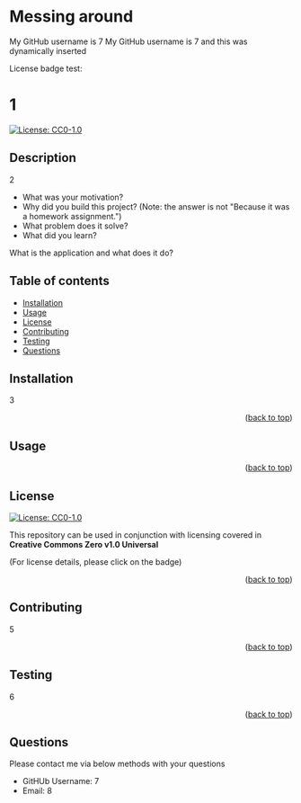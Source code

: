 

# Messing around

My GitHub username is 7
  My GitHub username is 7 and this was dynamically inserted

License badge test:

<a name="readme-top"></a>

# 1 

[![License: CC0-1.0](https://img.shields.io/badge/License-CC0_1.0-lightgrey.svg)](http://creativecommons.org/publicdomain/zero/1.0/)

## Description

2

- What was your motivation?
- Why did you build this project? (Note: the answer is not "Because it was a homework assignment.")
- What problem does it solve?
- What did you learn?

What is the application and what does it do?

## Table of contents

- [Installation](#installation)
- [Usage](#usage)
- [License](#license)
- [Contributing](#contributing)
- [Testing](#testing)
- [Questions](#questions)

## Installation

3

<p align="right">(<a href="#readme-top">back to top</a>)</p>

## Usage



<p align="right">(<a href="#readme-top">back to top</a>)</p>
    
## License


[![License: CC0-1.0](https://img.shields.io/badge/License-CC0_1.0-lightgrey.svg)](http://creativecommons.org/publicdomain/zero/1.0/)

This repository can be used in conjunction with licensing covered in  <b>Creative Commons Zero v1.0 Universal</b>

(For license details, please click on the badge)




<p align="right">(<a href="#readme-top">back to top</a>)</p>

## Contributing

5

<p align="right">(<a href="#readme-top">back to top</a>)</p>

## Testing

6

<p align="right">(<a href="#readme-top">back to top</a>)</p>

## Questions

Please contact me via below methods with your questions

- GitHUb Username: 7
- Email: 8
 
